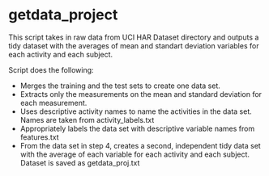 # getdata_project

This script takes in raw data from UCI HAR Dataset directory and outputs a tidy dataset with the averages of mean and standart deviation variables for each activity and each subject.

Script does the following:
- Merges the training and the test sets to create one data set.
- Extracts only the measurements on the mean and standard deviation for each measurement.
- Uses descriptive activity names to name the activities in the data set. Names are taken from activity_labels.txt
- Appropriately labels the data set with descriptive variable names from features.txt
- From the data set in step 4, creates a second, independent tidy data set with the average of each variable for each activity and each subject. Dataset is saved as getdata_proj.txt
